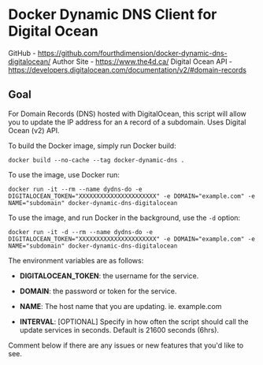 # Docker Dynamic DNS Client for Digital Ocean

GitHub - https://github.com/fourthdimension/docker-dynamic-dns-digitalocean/
Author Site - https://www.the4d.ca/
Digital Ocean API - https://developers.digitalocean.com/documentation/v2/#domain-records

## Goal
For Domain Records (DNS) hosted with DigitalOcean, this script will allow you to update the IP address for an `A` record of a subdomain. Uses  Digital Ocean (v2) API.

To build the Docker image, simply run Docker build:
```
docker build --no-cache --tag docker-dynamic-dns .
```

To use the image, use Docker run:
```
docker run -it --rm --name dydns-do -e DIGITALOCEAN_TOKEN="XXXXXXXXXXXXXXXXXXXXXX" -e DOMAIN="example.com" -e NAME="subdomain" docker-dynamic-dns-digitalocean
```

To use the image, and run Docker in the background, use the `-d` option:
```
docker run -it -d --rm --name dydns-do -e DIGITALOCEAN_TOKEN="XXXXXXXXXXXXXXXXXXXXXX" -e DOMAIN="example.com" -e NAME="subdomain" docker-dynamic-dns-digitalocean
```

The environment variables are as follows:

- **DIGITALOCEAN_TOKEN**: the username for the service.

- **DOMAIN**: the password or token for the service.

- **NAME**: The host name that you are updating. ie. example.com

- **INTERVAL**: [OPTIONAL] Specify in how often the script should call the update services in seconds. Default is 21600 seconds (6hrs).

Comment below if there are any issues or new features that you'd like to see.
